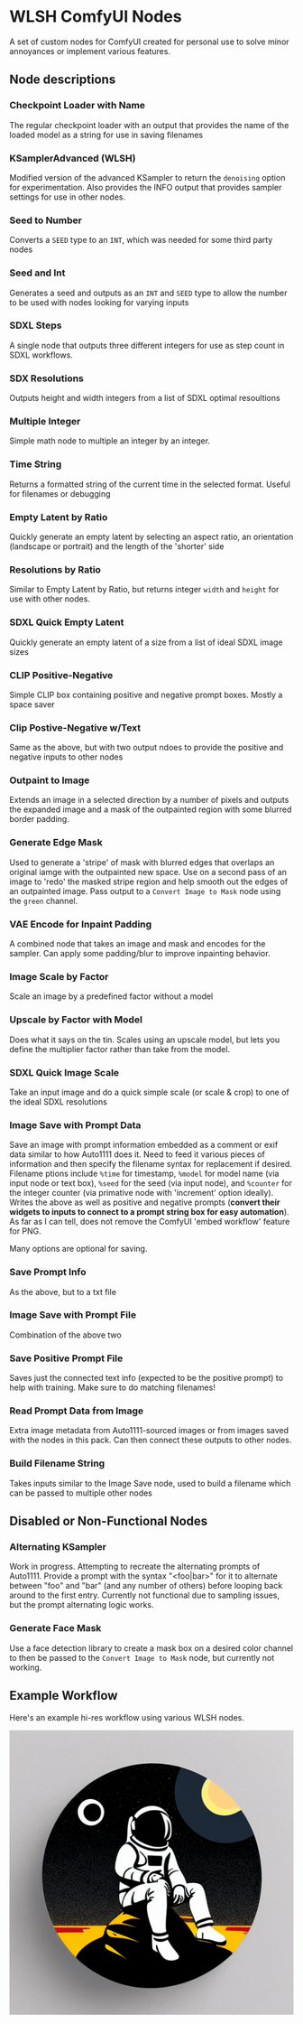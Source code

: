 # WLSH ComfyUI Nodes
A set of custom nodes for ComfyUI created for personal use to solve minor annoyances or implement various features.

## Node descriptions
### Checkpoint Loader with Name
The regular checkpoint loader with an output that provides the name of the loaded model as a string for use in saving filenames

### KSamplerAdvanced (WLSH)
Modified version of the advanced KSampler to return the `denoising` option for experimentation.  Also provides the INFO output that provides sampler settings for use in other nodes.

### Seed to Number
Converts a `SEED` type to an `INT`, which was needed for some third party nodes

### Seed and Int
Generates a seed and outputs as an `INT` and `SEED` type to allow the number to be used with nodes looking for varying inputs

### SDXL Steps
A single node that outputs three different integers for use as step count in SDXL workflows.

### SDX Resolutions
Outputs height and width integers from a list of SDXL optimal resoultions

### Multiple Integer
Simple math node to multiple an integer by an integer.

### Time String
Returns a formatted string of the current time in the selected format.  Useful for filenames or debugging

### Empty Latent by Ratio
Quickly generate an empty latent by selecting an aspect ratio, an orientation (landscape or portrait) and the length of the 'shorter' side

### Resolutions by Ratio
Similar to Empty Latent by Ratio, but returns integer `width` and `height` for use with other nodes.

### SDXL Quick Empty Latent
Quickly generate an empty latent of a size from a list of ideal SDXL image sizes

### CLIP Positive-Negative
Simple CLIP box containing positive and negative prompt boxes.  Mostly a space saver

### Clip Postive-Negative w/Text
Same as the above, but with two output ndoes to provide the positive and negative inputs to other nodes

### Outpaint to Image
Extends an image in a selected direction by a number of pixels and outputs the expanded image and a mask of the outpainted region with some blurred border padding.

### Generate Edge Mask
Used to generate a 'stripe' of mask with blurred edges that overlaps an original iamge with the outpainted new space.  Use on a second pass of an image to 'redo' the masked stripe region and help smooth out the edges of an outpainted image. Pass output to a `Convert Image to Mask` node using the `green` channel.

### VAE Encode for Inpaint Padding
A combined node that takes an image and mask and encodes for the sampler.  Can apply some padding/blur to improve inpainting behavior.

### Image Scale by Factor
Scale an image by a predefined factor without a model

### Upscale by Factor with Model
Does what it says on the tin.  Scales using an upscale model, but lets you define the multiplier factor rather than take from the model.

### SDXL Quick Image Scale
Take an input image and do a quick simple scale (or scale & crop) to one of the ideal SDXL resolutions

### Image Save with Prompt Data
Save an image with prompt information embedded as a comment or exif data similar to how Auto1111 does it.  Need to feed it various pieces of information and then specify the filename syntax for replacement if desired.  Filename ptions include `%time` for timestamp, `%model` for model name (via input node or text box), `%seed` for the seed (via input node), and `%counter` for the integer counter (via primative node with 'increment' option ideally).  Writes the above as well as positive and negative prompts (**convert their widgets to inputs to connect to a prompt string box for easy automation**).  As far as I can tell, does not remove the ComfyUI 'embed workflow' feature for PNG.

Many options are optional for saving.

### Save Prompt Info
As the above, but to a txt file

### Image Save with Prompt File
Combination of the above two

### Save Positive Prompt File
Saves just the connected text info (expected to be the positive prompt) to help with training.  Make sure to do matching filenames!

### Read Prompt Data from Image
Extra image metadata from Auto1111-sourced images or from images saved with the nodes in this pack.  Can then connect these outputs to other nodes.

### Build Filename String
Takes inputs similar to the Image Save node, used to build a filename which can be passed to multiple other nodes

## Disabled or Non-Functional Nodes

### Alternating KSampler
Work in progress.  Attempting to recreate the alternating prompts of Auto1111.  Provide a prompt with the syntax "<foo|bar>" for it to alternate between "foo" and "bar" (and any number of others) before looping back around to the first entry.  Currently not functional due to sampling issues, but the prompt alternating logic works.

### Generate Face Mask
Use a face detection library to create a mask box on a desired color channel to then be passed to the `Convert Image to Mask` node, but currently not working.


## Example Workflow
Here's an example hi-res workflow using various WLSH nodes.

![hi-res](./img/hires-workflow-example.png)
